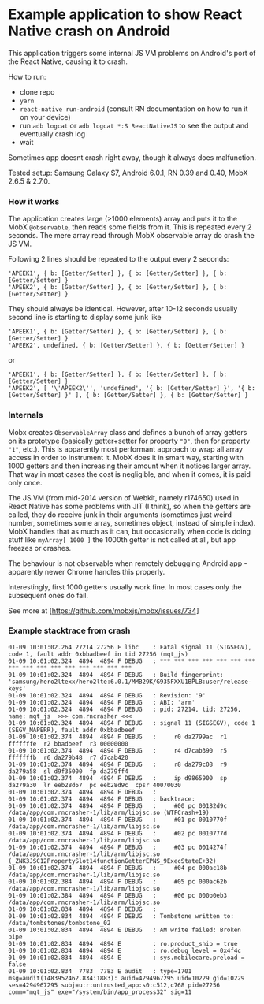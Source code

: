Example application to show React Native crash on Android
====================

This application triggers some internal JS VM problems on Android's port of the React Native, causing it to crash.

How to run:

- clone repo
- `yarn`
- `react-native run-android` (consult RN documentation on how to run it on your device)
- run `adb logcat` or `adb logcat *:S ReactNativeJS` to see the output and eventually crash log
- wait

Sometimes app doesnt crash right away, though it always does malfunction.

Tested setup: Samsung Galaxy S7, Android 6.0.1, RN 0.39 and 0.40, MobX 2.6.5 & 2.7.0.

### How it works

The application creates large (>1000 elements) array and puts it to the MobX `@observable`, then reads some fields from it. This is repeated every 2 seconds. The mere array read through MobX observable array do crash the JS VM.

Following 2 lines should be repeated to the output every 2 seconds:

```
'APEEK1', { b: [Getter/Setter] }, { b: [Getter/Setter] }, { b: [Getter/Setter] }
'APEEK2', { b: [Getter/Setter] }, { b: [Getter/Setter] }, { b: [Getter/Setter] }
```

They should always be identical. However, after 10-12 seconds usually second line is starting to display some junk like

```
'APEEK1', { b: [Getter/Setter] }, { b: [Getter/Setter] }, { b: [Getter/Setter] }
'APEEK2', undefined, { b: [Getter/Setter] }, { b: [Getter/Setter] }
```

or

```
'APEEK1', { b: [Getter/Setter] }, { b: [Getter/Setter] }, { b: [Getter/Setter] }
'APEEK2', [ '\'APEEK2\'', 'undefined', '{ b: [Getter/Setter] }', '{ b: [Getter/Setter] }' ], { b: [Getter/Setter] }, { b: [Getter/Setter] }
```

### Internals

Mobx creates `ObservableArray` class and defines a bunch of array getters on its prototype (basically getter+setter for property `"0"`, then for property `"1"`, etc.). This is apparently most performant approach to wrap all array access in order to instrument it. MobX does it in smart way, starting with 1000 getters and then increasing their amount when it notices larger array. That way in most cases the cost is negligible, and when it comes, it is paid only once.

The JS VM (from mid-2014 version of Webkit, namely r174650) used in React Native has some problems with JIT (I think), so when the getters are called, they do receive junk in their arguments (sometimes just weird number, sometimes some array, sometimes object, instead of simple index). MobX handles that as much as it can, but occasionally when code is doing stuff like `myArray[ 1000 ]` the 1000th getter is not called at all, but app freezes or crashes.

The behaviour is not observable when remotely debugging Android app - apparently newer Chrome handles this properly.

Interestingly, first 1000 getters usually work fine. In most cases only the subsequent ones do fail.

See more at [https://github.com/mobxjs/mobx/issues/734]

### Example stacktrace from crash

```
01-09 10:01:02.264 27214 27256 F libc    : Fatal signal 11 (SIGSEGV), code 1, fault addr 0xbbadbeef in tid 27256 (mqt_js)
01-09 10:01:02.324  4894  4894 F DEBUG   : *** *** *** *** *** *** *** *** *** *** *** *** *** *** *** ***
01-09 10:01:02.324  4894  4894 F DEBUG   : Build fingerprint: 'samsung/hero2ltexx/hero2lte:6.0.1/MMB29K/G935FXXU1BPLB:user/release-keys'
01-09 10:01:02.324  4894  4894 F DEBUG   : Revision: '9'
01-09 10:01:02.324  4894  4894 F DEBUG   : ABI: 'arm'
01-09 10:01:02.324  4894  4894 F DEBUG   : pid: 27214, tid: 27256, name: mqt_js  >>> com.rncrasher <<<
01-09 10:01:02.324  4894  4894 F DEBUG   : signal 11 (SIGSEGV), code 1 (SEGV_MAPERR), fault addr 0xbbadbeef
01-09 10:01:02.374  4894  4894 F DEBUG   :     r0 da2799ac  r1 fffffffe  r2 bbadbeef  r3 00000000
01-09 10:01:02.374  4894  4894 F DEBUG   :     r4 d7cab390  r5 fffffffb  r6 da279b48  r7 d7cab420
01-09 10:01:02.374  4894  4894 F DEBUG   :     r8 da279c08  r9 da279a58  sl d9f35000  fp da279ff4
01-09 10:01:02.374  4894  4894 F DEBUG   :     ip d9865900  sp da279a30  lr eeb28d67  pc eeb28d9c  cpsr 40070030
01-09 10:01:02.374  4894  4894 F DEBUG   :
01-09 10:01:02.374  4894  4894 F DEBUG   : backtrace:
01-09 10:01:02.374  4894  4894 F DEBUG   :     #00 pc 00182d9c  /data/app/com.rncrasher-1/lib/arm/libjsc.so (WTFCrash+19)
01-09 10:01:02.374  4894  4894 F DEBUG   :     #01 pc 0010770f  /data/app/com.rncrasher-1/lib/arm/libjsc.so
01-09 10:01:02.374  4894  4894 F DEBUG   :     #02 pc 0010777d  /data/app/com.rncrasher-1/lib/arm/libjsc.so
01-09 10:01:02.374  4894  4894 F DEBUG   :     #03 pc 0014274f  /data/app/com.rncrasher-1/lib/arm/libjsc.so (_ZNK3JSC12PropertySlot14functionGetterEPNS_9ExecStateE+32)
01-09 10:01:02.374  4894  4894 F DEBUG   :     #04 pc 000ac18b  /data/app/com.rncrasher-1/lib/arm/libjsc.so
01-09 10:01:02.384  4894  4894 F DEBUG   :     #05 pc 000ac62b  /data/app/com.rncrasher-1/lib/arm/libjsc.so
01-09 10:01:02.384  4894  4894 F DEBUG   :     #06 pc 000b0eb3  /data/app/com.rncrasher-1/lib/arm/libjsc.so
01-09 10:01:02.834  4894  4894 F DEBUG   :
01-09 10:01:02.834  4894  4894 F DEBUG   : Tombstone written to: /data/tombstones/tombstone_02
01-09 10:01:02.834  4894  4894 E DEBUG   : AM write failed: Broken pipe
01-09 10:01:02.834  4894  4894 E         : ro.product_ship = true
01-09 10:01:02.834  4894  4894 E         : ro.debug_level = 0x4f4c
01-09 10:01:02.834  4894  4894 E         : sys.mobilecare.preload = false
01-09 10:01:02.834  7783  7783 E audit   : type=1701 msg=audit(1483952462.834:1883): auid=4294967295 uid=10229 gid=10229 ses=4294967295 subj=u:r:untrusted_app:s0:c512,c768 pid=27256 comm="mqt_js" exe="/system/bin/app_process32" sig=11
```